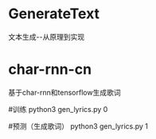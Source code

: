 # GenerateText
文本生成--从原理到实现
# char-rnn-cn
基于char-rnn和tensorflow生成歌词

#训练
python3 gen_lyrics.py 0

#预测（生成歌词）
python3 gen_lyrics.py 1

